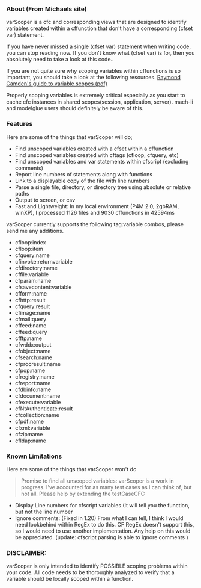 ### About (From Michaels site)
varScoper is a cfc and corresponding views that are designed to identify variables created within a cffunction that don't have a corresponding (cfset var) statement.

If you have never missed a single (cfset var) statement when writing code, you can stop reading now.  If you don't know what (cfset var) is for, then you absolutely need to take a look at this code..

If you are not quite sure why scoping variables within cffunctions is so important, you should take a look at the following resources. 
[Raymond Camden's guide to variable scopes (pdf)](/http://https://web.archive.org/web/20070228114916/http://ray.camdenfamily.com/downloads/cfcscopes.pdff/)

Properly scoping variables is extremely critical especially as you start to cache cfc instances in shared scopes(session, application, server).  mach-ii and modelglue users should definitely be aware of this.

### Features
Here are some of the things that varScoper will do;

* Find unscoped variables created with a cfset within a cffunction
* Find unscoped variables created with cftags (cfloop, cfquery, etc)
* Find unscoped variables and var statements within cfscript (excluding comments)
* Report line numbers of statements along with functions
* Link to a displayable copy of the file with line numbers
* Parse a single file, directory, or directory tree using absolute or relative paths
* Output to screen, or csv
* Fast and Lightweight: In my local environment (P4M 2.0, 2gbRAM, winXP), I processed 1126 files and 9030 cffunctions in 42594ms 

varScoper currently supports the following tag:variable combos, please send me any additions.
- cfloop:index
- cfloop:item
- cfquery:name
- cfinvoke:returnvariable
- cfdirectory:name
- cffile:variable
- cfparam:name
- cfsavecontent:variable
- cfform:name
- cfhttp:result
- cfquery:result
- cfimage:name
- cfmail:query
- cffeed:name
- cffeed:query
- cfftp:name
- cfwddx:output
- cfobject:name
- cfsearch:name
- cfprocresult:name
- cfpop:name
- cfregistry:name
- cfreport:name
- cfdbinfo:name
- cfdocument:name
- cfexecute:variable
- cfNtAuthenticate:result
- cfcollection:name
- cfpdf:name
- cfxml:variable
- cfzip:name
- cfldap:name

### Known Limitations

Here are some of the things that varScoper won't do
>Promise to find all unscoped variables: varScoper is a work in progress.  I've accounted for as many test cases as I can think of, but not all.  Please help by extending the testCaseCFC
* Display Line numbers for cfscript variables (It will tell you the function, but not the line number
* Ignore comments: (Fixed in 1.20) From what I can tell, I think I would need lookbehind within RegEx to do this.  CF RegEx doesn't support this, so I would need to use another implementation.  Any help on this would be appreciated.  (update: cfscript parsing is able to ignore comments )

### DISCLAIMER: 
varScoper is only intended to identify POSSIBLE scoping problems within your code.  All code needs to be thoroughly analyzed to verify that a variable should be locally scoped within a function.
